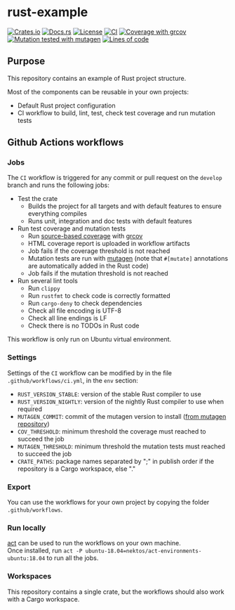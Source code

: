 # rust-example

[![Crates.io](https://img.shields.io/crates/v/rust_lib_example.svg)](https://crates.io/crates/rust_lib_example)
[![Docs.rs](https://img.shields.io/docsrs/rust_lib_example)](https://docs.rs/crate/rust_lib_example)
[![License](https://img.shields.io/crates/l/rust_lib_example)](https://github.com/Nicolas-Ferre/rust-example)
[![CI](https://github.com/Nicolas-Ferre/rust-example/actions/workflows/ci.yml/badge.svg)](https://github.com/Nicolas-Ferre/rust-example/actions/workflows/ci.yml)
[![Coverage with grcov](https://img.shields.io/badge/coverage-grcov-blue.svg)](https://github.com/Nicolas-Ferre/rust-example/actions/workflows/ci.yml)
[![Mutation tested with mutagen](https://img.shields.io/badge/mutation%20tested-mutagen-blue.svg)](https://github.com/Nicolas-Ferre/rust-example/actions/workflows/ci.yml)
[![Lines of code](https://tokei.rs/b1/github/Nicolas-Ferre/rust-example?category=code)](https://github.com/Nicolas-Ferre/rust-example)

## Purpose

This repository contains an example of Rust project structure.

Most of the components can be reusable in your own projects:
- Default Rust project configuration
- CI workflow to build, lint, test, check test coverage and run mutation tests

## Github Actions workflows

### Jobs

The `CI` workflow is triggered for any commit or pull request on the `develop` branch and runs the following jobs:
- Test the crate
    - Builds the project for all targets and with default features to ensure everything compiles
    - Runs unit, integration and doc tests with default features
- Run test coverage and mutation tests
    - Run [source-based coverage](https://marco-c.github.io/2020/11/24/rust-source-based-code-coverage.html) with [grcov](https://github.com/mozilla/grcov)
    - HTML coverage report is uploaded in workflow artifacts
    - Job fails if the coverage threshold is not reached
    - Mutation tests are run with [mutagen](https://github.com/llogiq/mutagen) (note that `#[mutate]` annotations are automatically added in the Rust code)
    - Job fails if the mutation threshold is not reached
- Run several lint tools
    - Run `clippy`
    - Run `rustfmt` to check code is correctly formatted
    - Run `cargo-deny` to check dependencies
    - Check all file encoding is UTF-8
    - Check all line endings is LF
    - Check there is no TODOs in Rust code

This workflow is only run on Ubuntu virtual environment.

### Settings

Settings of the `CI` workflow can be modified by in the file `.github/workflows/ci.yml`, in the `env` section:
- `RUST_VERSION_STABLE`: version of the stable Rust compiler to use
- `RUST_VERSION_NIGHTLY`: version of the nightly Rust compiler to use when required
- `MUTAGEN_COMMIT`: commit of the mutagen version to install ([from mutagen repository](https://github.com/llogiq/mutagen))
- `COV_THRESHOLD`: minimum threshold the coverage must reached to succeed the job
- `MUTAGEN_THRESHOLD`: minimum threshold the mutation tests must reached to succeed the job
- `CRATE_PATHS`: package names separated by ";" in publish order if the repository is a Cargo workspace, else "."

### Export

You can use the workflows for your own project by copying the folder `.github/workflows`.

### Run locally

[act](https://github.com/nektos/act) can be used to run the workflows on your own machine.<br>
Once installed, run `act -P ubuntu-18.04=nektos/act-environments-ubuntu:18.04` to run all the jobs.

### Workspaces

This repository contains a single crate, but the workflows should also work with a Cargo workspace.
